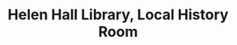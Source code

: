 ---
layout: repo
title: "Helen Hall Library, Local History Room"
id: 17476
permalink: repos/17476/
---